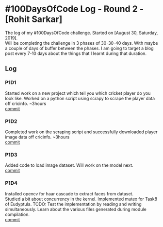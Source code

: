 # #100DaysOfCode Log - Round 2 - [Rohit Sarkar]
The log of my #100DaysOfCode challenge. Started on [August 30, Saturday, 2019].<br>
Will be completing the challenge in 3 phases of 30-30-40 days. With maybe a couple of days of buffer between the phases.
I am going to target a blog post every 7-10 days about the things that I learnt during that duration.

## Log
### P1D1
Started work on a new project which tell you which cricket player do you look like. Worked on a python script
using scrapy to scrape the player data off cricinfo. ~3hours<br>
[commit](https://github.com/rsarky/Facket/commit/05b7194659af6f46fb27bfbe7963175efd215bcc)

### P1D2
Completed work on the scraping script and successfully downloaded player image data off cricinfo. ~3hours<br>
[commit](https://github.com/rsarky/Facket/commit/db33139ffc26fe393393a741a436f18846795dae)

### P1D3
Added code to load image dataset. Will work on the model next.<br>
[commit](https://github.com/rsarky/Facket/commit/8b8b3a6d3f817ae9fc211ee4343b884366994731)

### P1D4
Installed opencv for haar cascade to extract faces from dataset.<br>
Studied a bit about concurrency in the kernel. Implemented mutex for Task8 of Eudyptula. TODO: Test the implementation
by reading and writing simultaneously. Learn about the various files generated during module compilation.<br>
[commit](https://github.com/rsarky/Rodyptula/commit/8e0a9051e285052396e3f147a24e7800a3302fee)
